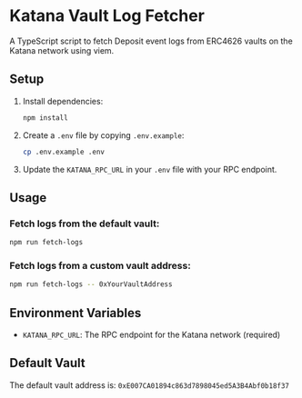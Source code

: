 # Katana Vault Log Fetcher

A TypeScript script to fetch Deposit event logs from ERC4626 vaults on the Katana network using viem.

## Setup

1. Install dependencies:
   ```bash
   npm install
   ```

2. Create a `.env` file by copying `.env.example`:
   ```bash
   cp .env.example .env
   ```

3. Update the `KATANA_RPC_URL` in your `.env` file with your RPC endpoint.

## Usage

### Fetch logs from the default vault:
```bash
npm run fetch-logs
```

### Fetch logs from a custom vault address:
```bash
npm run fetch-logs -- 0xYourVaultAddress
```

## Environment Variables

- `KATANA_RPC_URL`: The RPC endpoint for the Katana network (required)

## Default Vault

The default vault address is: `0xE007CA01894c863d7898045ed5A3B4Abf0b18f37`
